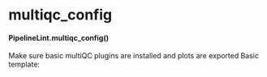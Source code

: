 # multiqc_config

#### PipelineLint.multiqc_config()

Make sure basic multiQC plugins are installed and plots are exported
Basic template:
